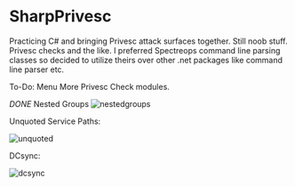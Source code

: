 # SharpPrivesc
Practicing C# and bringing Privesc attack surfaces together. Still noob stuff. Privesc checks and the like.
I preferred Spectreops command line parsing classes so decided to utilize theirs over other .net packages like command line parser etc.

To-Do:
Menu
More Privesc Check modules.


*DONE* 
Nested Groups 
![nestedgroups](https://user-images.githubusercontent.com/26053422/217351577-d9856746-3df0-4039-860b-342a821791e0.png)


Unquoted Service Paths:


![unquoted](https://user-images.githubusercontent.com/26053422/217352497-a43608c1-98ac-4f82-a506-4a96d63d01d9.png)


DCsync:


![dcsync](https://user-images.githubusercontent.com/26053422/217352438-0c10d521-69d7-4967-a516-176e9bf066d0.png)


